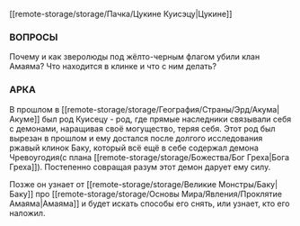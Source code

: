 [[remote-storage/storage/Пачка/Цукине Куисэцу|Цукине]]
### **ВОПРОСЫ**
Почему и как зверолюды под жёлто-черным флагом убили клан Амаяма?
Что находится в клинке и что с ним делать?

### **АРКА**
В прошлом в [[remote-storage/storage/География/Страны/Эрд/Акума|Акуме]] был род Куисецу - род, где прямые наследники связывали себя с демонами, наращивая своё могущество, теряя себя. Этот род был вырезан в прошлом и ему достался после долгого исследования ржавый клинок Баку, который всё ещё в себе содержал демона Чревоугодия(с плана [[remote-storage/storage/Божества/Бог Греха|Бога Греха]]). Постепенно совращая разум этот демон дарует ему силу.

Позже он узнает от [[remote-storage/storage/Великие Монстры/Баку|Баку]] про [[remote-storage/storage/Основы Мира/Явления/Проклятие Амаяма|Амаяма]] и будет искать способы его снять, или узнает, кто его наложил.